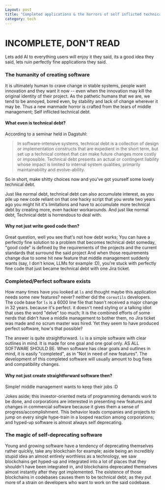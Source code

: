 ```yaml
---
Layout: post
title: "Completed applications & the horrors of self inflicted technical debt"
category: tech
---
```

# INCOMPLETE, DON'T READ


Lets add AI to everything users will enjoy it they said, its a good idea they said, lets ruin perfectly fine applications they said.


### The humanity of creating software

It is ultimately human to crave change in stable systems, people want innovation and they want it now -- even when the innovation may kill the original identity of their project.
As the pathetic humans that we are, we tend to be annoyed, bored even, by stability and lack of change wherever it may be. Thus a new manmade horror is crafted from the tears of middle management; Self inflicted technical debt.

#### What even is technical debt?
According to a seminar held in Dagstuhl:

> In software-intensive systems, technical debt is a collection of design or implementation constructs that are expedient in the short term, but set up a technical context that can make future changes more costly or impossible. Technical debt presents an actual or contingent liability whose impact is limited to internal system qualities, primarily maintainability and evolve-ability.

So in short, make shitty choices now and you've got yourself some lovely technical debt.

Just like normal debt, technical debt can also accumulate interest, as you pile up new code reliant on that one hacky script that you wrote two years ago you might hit it's limitations and have to accumulate more technical debt by creating more, even hackier workarounds. And just like normal debt, Technical debt is horrendous to deal with.

#### Why not just write good code then?

Great question, well you see that's not how debt works; You can have a perfectly fine solution to a problem that becomes technical debt someday, "good code" is defined by the requirements of the projects and the current standards that surround the said project
And when those requirements change due to some hit new feature that middle management suddenly wants (say, I don't know, LLMs for example :D), you're stuck with perfectly fine code that just became technical debt with one Jira ticket.

### Completed/Perfect software exists

How many times have you looked at `ls` and thought maybe this application needs some new features? never? neither did the `coreutils` developers.
The code base for `ls` is a 6000 line file that hasn't received a major change in 32 years. because it's perfect. it doesn't need styling or a talking idiot that uses the word "delve" too much; It is the combined efforts of some nerds that didn't have a middle management to bother them, no Jira ticket was made and no scrum master was hired. Yet they seem to have produced perfect software, how's that possible?

The answer is quite straightforward. `ls` is a simple software with clear outlines in mind. It is made for one goal and one goal only. AS ALL SOFTWARE SHOULD BE.
When software has clear goals and outlines in mind, it is easily "completed", as in "Not in need of new features". The development of this completed software will usually amount to bug fixes and compatibility changes.

#### Why not just create straightforward software then?

Simple! middle management wants to keep their jobs :D

Jokes aside; this investor-oriented meta of programming demands work to be done, and corporations are interested in presenting new features and changes in commercial software because it gives them a sense of progress/accomplishment.
This behavior leads companies and projects to jump on every single hype-train in a looped reaction among corporations; and hyped-up software is almost always self deprecating.

### The magic of self-deprecating software

Young and growing software have a tendency of deprecating themselves rather quickly, take any blockchain for example; aside being an incredibly stupid idea an almost entirely worthless as a technology, we saw blockchains get hyped-up and integrated into a lot of places that they shouldn't have been integrated in, and blockchains deprecated themselves almost instantly after they got implemented.
The existence of those blockchains in codebases causes them to be technical debt; as they put more of a strain on developers who want to work on the said codebase.
